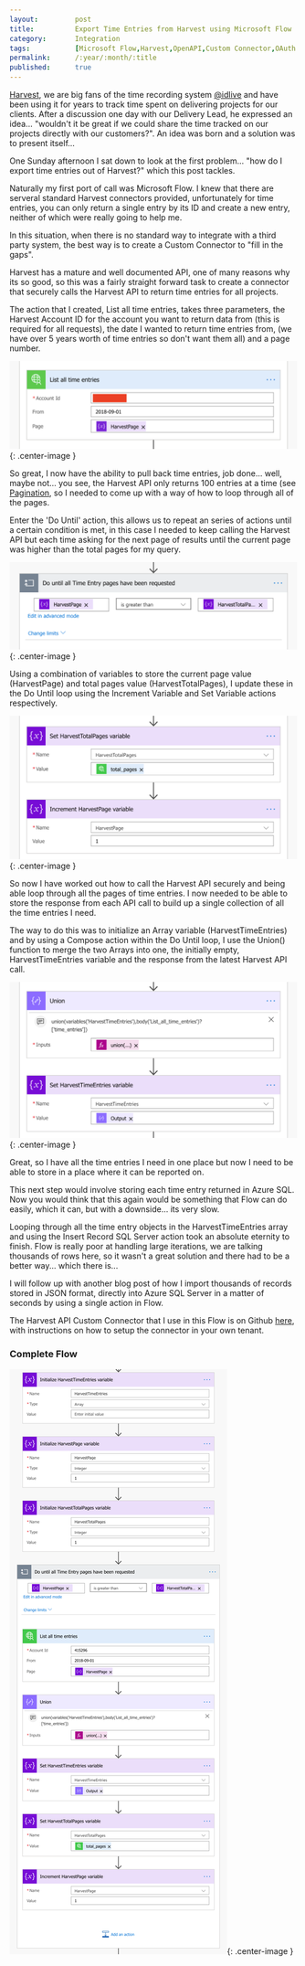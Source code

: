 ```yaml
---
layout:         post
title:          Export Time Entries from Harvest using Microsoft Flow
category:       Integration
tags:           [Microsoft Flow,Harvest,OpenAPI,Custom Connector,OAuth 2.0,PowerPlatform]
permalink:      /:year/:month/:title
published:      true
---
```


[Harvest](https://getharvest.com), we are big fans of the time recording system [@idlive](https://www.id-live.com) and have been using it for years to track time spent on delivering projects for our clients. After a discussion one day with our Delivery Lead, he expressed an idea... "wouldn't it be great if we could share the time tracked on our projects directly with our customers?". An idea was born and a solution was to present itself...

One Sunday afternoon I sat down to look at the first problem... "how do I export time entries out of Harvest?" which this post tackles.

Naturally my first port of call was Microsoft Flow. I knew that there are serveral standard Harvest connectors provided, unfortunately for time entries, you can only return a single entry by its ID and create a new entry, neither of which were really going to help me.

In this situation, when there is no standard way to integrate with a third party system, the best way is to create a Custom Connector to "fill in the gaps".

Harvest has a mature and well documented API, one of many reasons why its so good, so this was a fairly straight forward task to create a connector that securely calls the Harvest API to return time entries for all projects.

The action that I created, List all time entries, takes three parameters, the Harvest Account ID for the account you want to return data from (this is required for all requests), the date I wanted to return time entries from, (we have over 5 years worth of time entries so don't want them all) and a page number.

![](/public/img/flow/harvest-time-entries-getalltimeentries-action.png){: .center-image }

So great, I now have the ability to pull back time entries, job done... well, maybe not... you see, the Harvest API only returns 100 entries at a time (see [Pagination](https://help.getharvest.com/api-v2/introduction/overview/pagination), so I needed to come up with a way of how to loop through all of the pages.

Enter the 'Do Until' action, this allows us to repeat an series of actions until a certain condition is met, in this case I needed to keep calling the Harvest API but each time asking for the next page of results until the current page was higher than the total pages for my query.

![](/public/img/flow/harvest-time-entries-dountil.png){: .center-image }

Using a combination of variables to store the current page value (HarvestPage) and total pages value (HarvestTotalPages), I update these in the Do Until loop using the Increment Variable and Set Variable actions respectively.

![](/public/img/flow/harvest-time-entries-variables-update.png){: .center-image }

So now I have worked out how to call the Harvest API securely and being able loop through all the pages of time entries. I now needed to be able to store the response from each API call to build up a single collection of all the time entries I need.

The way to do this was to initialize an Array variable (HarvestTimeEntries) and by using a Compose action within the Do Until loop, I use the Union() function to merge the two Arrays into one, the initially empty, HarvestTimeEntries variable and the response from the latest Harvest API call.

![](/public/img/flow/harvest-time-entries-union.png){: .center-image }

Great, so I have all the time entries I need in one place but now I need to be able to store in a place where it can be reported on.

This next step would involve storing each time entry returned in Azure SQL. Now you would think that this again would be something that Flow can do easily, which it can, but with a downside... its very slow. 

Looping through all the time entry objects in the HarvestTimeEntries array and using the Insert Record SQL Server action took an absolute eternity to finish. Flow is really poor at handling large iterations, we are talking thousands of rows here, so it wasn't a great solution and there had to be a better way... which there is... 

I will follow up with another blog post of how I import thousands of records stored in JSON format, directly into Azure SQL Server in a matter of seconds by using a single action in Flow.

The Harvest API Custom Connector that I use in this Flow is on Github [here](https://github.com/garrytrinder/harvest-api-powerplatform-custom-connector), with instructions on how to setup the connector in your own tenant.

### Complete Flow

![](/public/img/flow/harvest-connector-time-entries.png){: .center-image }

